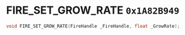 # FIRE_SET_GROW_RATE `0x1A82B949`

```cpp
void FIRE_SET_GROW_RATE(FireHandle _FireHandle, float _GrowRate);
```
